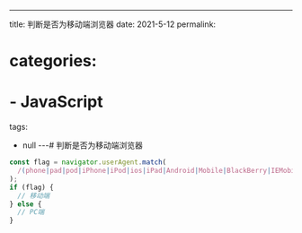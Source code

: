 <!--
 * @Author: yaqian2
 * @Date: 2021-10-26 17:31:58
 * @Description: Description
-->

---

title: 判断是否为移动端浏览器
date: 2021-5-12
permalink:

# categories:

# - JavaScript

tags:

- null
  ---# 判断是否为移动端浏览器

```js
const flag = navigator.userAgent.match(
  /(phone|pad|pod|iPhone|iPod|ios|iPad|Android|Mobile|BlackBerry|IEMobile|MQQBrowser|JUC|Fennec|wOSBrowser|BrowserNG|WebOS|Symbian|Windows Phone)/i
);
if (flag) {
  // 移动端
} else {
  // PC端
}
```
